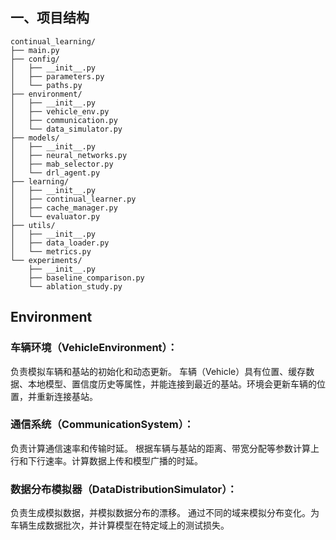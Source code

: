 ## 一、项目结构
```
continual_learning/
├── main.py
├── config/
│   ├── __init__.py
│   ├── parameters.py
│   └── paths.py
├── environment/
│   ├── __init__.py
│   ├── vehicle_env.py
│   ├── communication.py
│   └── data_simulator.py
├── models/
│   ├── __init__.py
│   ├── neural_networks.py
│   ├── mab_selector.py
│   └── drl_agent.py
├── learning/
│   ├── __init__.py
│   ├── continual_learner.py
│   ├── cache_manager.py
│   └── evaluator.py
├── utils/
│   ├── __init__.py
│   ├── data_loader.py
│   └── metrics.py
└── experiments/
    ├── __init__.py
    ├── baseline_comparison.py
    └── ablation_study.py
```
## Environment
### 车辆环境（VehicleEnvironment）：
负责模拟车辆和基站的初始化和动态更新。
车辆（Vehicle）具有位置、缓存数据、本地模型、置信度历史等属性，并能连接到最近的基站。环境会更新车辆的位置，并重新连接基站。

### 通信系统（CommunicationSystem）：
负责计算通信速率和传输时延。
根据车辆与基站的距离、带宽分配等参数计算上行和下行速率。计算数据上传和模型广播的时延。

### 数据分布模拟器（DataDistributionSimulator）：
负责生成模拟数据，并模拟数据分布的漂移。
通过不同的域来模拟分布变化。为车辆生成数据批次，并计算模型在特定域上的测试损失。